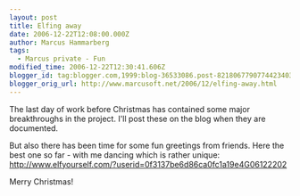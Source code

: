 ```yaml
---
layout: post
title: Elfing away
date: 2006-12-22T12:08:00.000Z
author: Marcus Hammarberg
tags:
  - Marcus private - Fun
modified_time: 2006-12-22T12:30:41.606Z
blogger_id: tag:blogger.com,1999:blog-36533086.post-8218067790774423403
blogger_orig_url: http://www.marcusoft.net/2006/12/elfing-away.html
---
```


The last day of work before Christmas has contained some major
breakthroughs in the project. I'll post these on the blog when they are
documented.

But also there has been time for some fun greetings from friends. Here
the best one so far - with me dancing which is rather unique:
<http://www.elfyourself.com/?userid=0f3137be6d86ca0fc1a19e4G06122202>

Merry Christmas!
